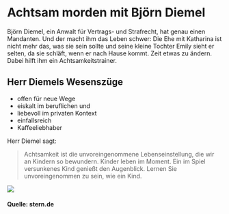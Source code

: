 # Achtsam morden mit Björn Diemel

Björn Diemel, ein Anwalt für Vertrags- und Strafrecht, hat genau einen Mandanten. Und der macht ihm das Leben schwer: Die Ehe mit Katharina ist nicht mehr das, was sie sein sollte und seine kleine Tochter Emily sieht er selten, da sie schläft, wenn er nach Hause kommt. Zeit etwas zu ändern. Dabei hilft ihm ein Achtsamkeitstrainer. 

## Herr Diemels Wesenszüge ##

* offen für neue Wege
* eiskalt im beruflichen und
* liebevoll im privaten Kontext
* einfallsreich
* Kaffeeliebhaber

Herr Diemel sagt:

> Achtsamkeit ist die unvoreingenommene Lebenseinstellung,
> die wir an Kindern so bewundern. Kinder leben im Moment.
> Ein im Spiel versunkenes Kind genießt den Augenblick.
> Lernen Sie unvoreingenommen zu sein, wie ein Kind.


<img src="https://www.google.com/imgres?imgurl=https%3A%2F%2Fimage.stern.de%2F9280648%2F16x9-2048-1152%2F653a3186597a40bde66d6f619dd8817e%2FKl%2Fachtsamkeit-karsten-dusse-achtsam-morden-hoerbuch--2-.jpg&imgrefurl=https%3A%2F%2Fwww.stern.de%2Fkultur%2Fhoerbuchtipps%2Fachtsamkeit--achtsam-morden--ist-der-beste-roman-ueber-die-achtsamkeit-9280594.html&tbnid=UP-PlwWkanSxuM&vet=12ahUKEwi71dK3kZTqAhXCuKQKHVCXDBsQMyghegUIARD0Ag..i&docid=5Od2t_FyqLPKkM&w=2048&h=1152&q=achtsam%20morden&ved=2ahUKEwi71dK3kZTqAhXCuKQKHVCXDBsQMyghegUIARD0Ag"/>

#### Quelle: stern.de ####